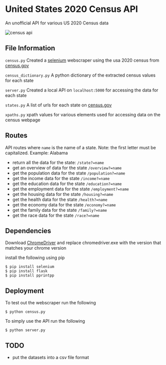 # United States 2020 Census API
An unofficial API for various US 2020 Census data

![census api](https://thumbs.gfycat.com/PartialBlissfulFlyingsquirrel-max-1mb.gif)

## File Information
`census.py` 
Created a [selenium](https://selenium-python.readthedocs.io/) webscraper using the usa 2020 census from [census.gov](census.gov/data)

`census_dictionary.py`
A python dictionary of the extracted census values for each state

`server.py`
Created a local API on `localhost:5000` for accessing the data for each state 

`states.py`
A list of urls for each state on [census.gov](census.gov/data)

`xpaths.py`
xpath values for various elements used for accessing data on the census webpage

## Routes
API routes where `name` is the name of a state.
Note: the first letter must be capitalized. Example: Alabama

* return all the data for the state: `/state?=name` 
* get an overview of data for the state `/overview?=name`
* get the population data for the state `/population?=name`
* get the income data for the state `/income?=name`
* get the education data for the state `/education?=name`
* get the employment data for the state `/employment?=name`
* get the housing data for the state `/housing?=name`
* get the health data for the state `/health?=name`
* get the economy data for the state `/economy?=name`
* get the family data for the state `/family?=name`
* get the race data for the state `/race?=name`


## Dependencies
Download [ChromeDriver](https://chromedriver.chromium.org/downloads) and replace chromedriver.exe with the version that matches your chrome version

install the following using pip
```
$ pip install selenium
$ pip install flask
$ pip install pprintpp
```

## Deployment
To test out the webscraper run the following
```
$ python census.py
```

To simply use the API run the following 
```
$ python server.py
```

## TODO
 * put the datasets into a csv file format
